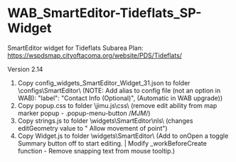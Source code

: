 # WAB_SmartEditor-Tideflats_SP-Widget
SmartEditor widget for Tideflats Subarea Plan: https://wspdsmap.cityoftacoma.org/website/PDS/Tideflats/

Version 2.14

1. Copy config_widgets_SmartEditor_Widget_31.json to folder \configs\SmartEditor\ (NOTE: Add alias to config file (not an option in WAB):  "label": "Contact Info (Optional)",  (Automatic in WAB upgrade))
2. Copy popup.css to folder \jimu.js\css\ (remove edit ability from map marker popup - .popup-menu-button /*MJM*/)
3. Copy strings.js to folder \widgets\SmartEditor\nls\ (changes editGeometry value to " Allow movement of point") 
4. Copy Widget.js to folder \widgets\SmartEditor\ (Add to onOpen a toggle Summary button off to start editing. | Modify  _workBeforeCreate function - Remove snapping text from mouse tooltip.)

